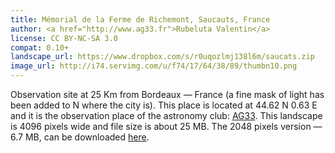```yaml
---
title: Mémorial de la Ferme de Richemont, Saucauts, France
author: <a href="http://www.ag33.fr">Rubeluta Valentin</a>
license: CC BY-NC-SA 3.0
compat: 0.10+
landscape_url: https://www.dropbox.com/s/r0uqozlmj138l6m/saucats.zip
image_url: http://i74.servimg.com/u/f74/17/64/38/89/thumbn10.png
---
```

Observation site at 25 Km from Bordeaux &mdash; France (a fine mask of light has been added to N where the city is). 
This place is located at 44.62 N 0.63 E and it is the observation place of the astronomy club: <a href="http://www.ag33.fr/">AG33</a>. 
This landscape is 4096 pixels wide and file size is about 25 MB. The 2048 pixels version &mdash; 6.7 MB, can be downloaded <a href="https://www.dropbox.com/s/a2kr5pte94g3mqo/saucats-2048.zip/">here</a>.